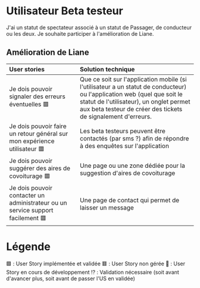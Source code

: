 
# Utilisateur Beta testeur
J'ai un statut de spectateur associé à un statut de Passager, de conducteur ou les deux. Je souhaite participer à l'amélioration de Liane. 


## Amélioration de Liane
| User stories | Solution technique |
| :-------- | :------ |
| Je dois pouvoir signaler des erreurs éventuelles 🟥 | Que ce soit sur l'application mobile (si l'utilisateur a un statut de conducteur) ou l'application web (quel que soit le statut de l'utilisateur), un onglet permet aux beta testeur de créer des tickets de signalement d'erreurs. |
| Je dois pouvoir faire un retour général sur mon expérience utilisateur 🟥 | Les beta testeurs peuvent être contactés (par sms ?) afin de répondre à des enquêtes sur l'application|
| Je dois pouvoir suggérer des aires de covoiturage  🟥 | Une page ou une zone dédiée pour la suggestion d'aires de covoiturage|
| Je dois pouvoir contacter un administrateur ou un service support facilement 🟥 | Une page de contact qui permet de laisser un message|

# Légende 
🟩 : User Story implémentée et validée 
🟥 : User Story non gérée
:seedling: : User Story en cours de développement
:interrobang: : Validation nécessaire (soit avant d'avancer plus, soit avant de passer l'US en validée) 
